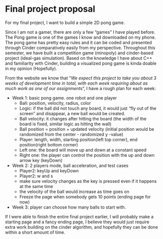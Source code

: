 # Final project proposal

For my final project, I want to build a simple 2D pong game.

Since I am not a gamer, there are only a few “games” I have played before. The Pong game is one of the games I know and downloaded on my phone. The pong game has pretty easy rules and it can be coded and presented through Cinder comparatively easily from my perspective. Throughout this semester, we have built a competition game (minopoly) and cinder-based project (ideal-gas simulation). Based on the knowledge I have about C++ and familiarity with Cinder, building a visualized pong game is kinda doable in my opinion (Hopefully).

From the website we know that “*We expect this project to take you about 3 weeks of development time in total, with each week requiring about as much work as one of our assignments*”, I have a rough plan for each week:

* Week 1: basic pong game. one robot and one player
    * Ball: position, velocity, radius, color
    * Logic: if the ball did not touch any board, it would just “fly out of the screen” and disappear, a new ball would be created.
    * Ball velocity: it changes after hitting the board (the width of the board is fixed, similar logic as hitting the wall)
    * Ball position = position + updated velocity (initial position would be randomized from the center - randomized y -value)
    * Player: length, width, starting position(left top corner), end position(right bottom corner)
    * Left one: the board will move up and down at a constant speed
    * Right one: the player can control the position with the up and down arrow key (keyDown)
* Week 2: 2 players mode, ball acceleration, and test cases
    * Player2: keyUp and keyDown
    * Player2: w and s
    * make sure velocity changes as the key is pressed even if it happens at the same time
    * the velocity of the ball would increase as time goes on
    * Freeze the page when somebody gets 10 points (ending page for now)
* Week 3: player can choose how many balls to start with.

If I were able to finish the entire final project earlier, I will probably make a starting page and a fancy ending page, I believe they would just require extra work building on the cinder algorithm, and hopefully they can be done within a short amount of time.

